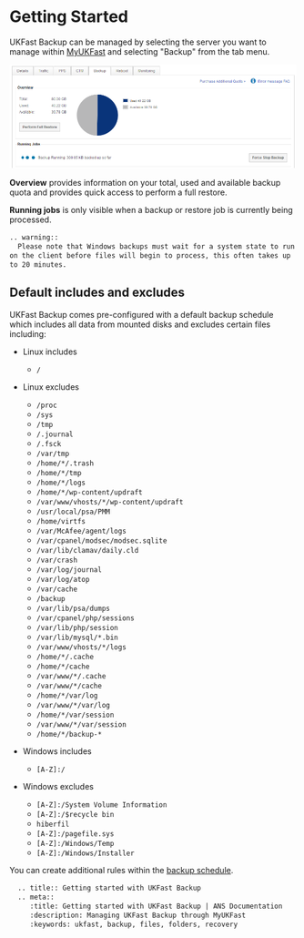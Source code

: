 # Getting Started

UKFast Backup can be managed by selecting the server you want to manage within [MyUKFast](https://www.ukfast.co.uk/myukfast.html) and selecting "Backup" from the tab menu.

![connect](files/backup_overview.png)

**Overview** provides information on your total, used and available backup quota and provides quick access to perform a full restore.

**Running jobs** is only visible when a backup or restore job is currently being processed.

```eval_rst
.. warning::
  Please note that Windows backups must wait for a system state to run on the client before files will begin to process, this often takes up to 20 minutes.
```

## Default includes and excludes

UKFast Backup comes pre-configured with a default backup schedule which includes all data from mounted disks and excludes certain files including:

* Linux includes
  * `/`


* Linux excludes
  * `/proc`
  * `/sys`
  * `/tmp`
  * `/.journal`
  * `/.fsck`
  * `/var/tmp`
  * `/home/*/.trash`
  * `/home/*/tmp`
  * `/home/*/logs`
  * `/home/*/wp-content/updraft`
  * `/var/www/vhosts/*/wp-content/updraft`
  * `/usr/local/psa/PMM`
  * `/home/virtfs`
  * `/var/McAfee/agent/logs`
  * `/var/cpanel/modsec/modsec.sqlite`
  * `/var/lib/clamav/daily.cld`
  * `/var/crash`
  * `/var/log/journal`
  * `/var/log/atop`
  * `/var/cache`
  * `/backup`
  * `/var/lib/psa/dumps`
  * `/var/cpanel/php/sessions`
  * `/var/lib/php/session`
  * `/var/lib/mysql/*.bin`
  * `/var/www/vhosts/*/logs`
  * `/home/*/.cache`
  * `/home/*/cache`
  * `/var/www/*/.cache`
  * `/var/www/*/cache`
  * `/home/*/var/log`
  * `/var/www/*/var/log`
  * `/home/*/var/session`
  * `/var/www/*/var/session`
  * `/home/*/backup-*`


* Windows includes
  * `[A-Z]:/`


* Windows excludes
  * `[A-Z]:/System Volume Information`
  * `[A-Z]:/$recycle bin`
  * `hiberfil`
  * `[A-Z]:/pagefile.sys`
  * `[A-Z]:/Windows/Temp`
  * `[A-Z]:/Windows/Installer`

You can create additional rules within the [backup schedule](/dr-ha/ukfast_backup/backup_schedule).

```eval_rst
  .. title:: Getting started with UKFast Backup
  .. meta::
     :title: Getting started with UKFast Backup | ANS Documentation
     :description: Managing UKFast Backup through MyUKFast
     :keywords: ukfast, backup, files, folders, recovery
